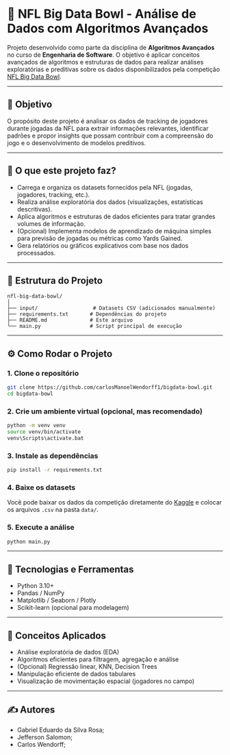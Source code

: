# 🏈 NFL Big Data Bowl - Análise de Dados com Algoritmos Avançados

Projeto desenvolvido como parte da disciplina de **Algoritmos Avançados** no curso de **Engenharia de Software**. O objetivo é aplicar conceitos avançados de algoritmos e estruturas de dados para realizar análises exploratórias e preditivas sobre os dados disponibilizados pela competição [NFL Big Data Bowl](https://www.kaggle.com/competitions/nfl-big-data-bowl-2024/overview).

---

## 📌 Objetivo

O propósito deste projeto é analisar os dados de tracking de jogadores durante jogadas da NFL para extrair informações relevantes, identificar padrões e propor insights que possam contribuir com a compreensão do jogo e o desenvolvimento de modelos preditivos.

---

## 🧠 O que este projeto faz?

* Carrega e organiza os datasets fornecidos pela NFL (jogadas, jogadores, tracking, etc.).
* Realiza análise exploratória dos dados (visualizações, estatísticas descritivas).
* Aplica algoritmos e estruturas de dados eficientes para tratar grandes volumes de informação.
* (Opcional) Implementa modelos de aprendizado de máquina simples para previsão de jogadas ou métricas como Yards Gained.
* Gera relatórios ou gráficos explicativos com base nos dados processados.

---

## 📁 Estrutura do Projeto

```
nfl-big-data-bowl/
│
├── input/                  # Datasets CSV (adicionados manualmente)
├── requirements.txt       # Dependências do projeto
├── README.md              # Este arquivo
└── main.py                # Script principal de execução
```

---

## ⚙️ Como Rodar o Projeto

### 1. Clone o repositório

```bash
git clone https://github.com/carlosManoelWendorff1/bigdata-bowl.git
cd bigdata-bowl
```

### 2. Crie um ambiente virtual (opcional, mas recomendado)

```bash
python -m venv venv
source venv/bin/activate
venv\Scripts\activate.bat
```

### 3. Instale as dependências

```bash
pip install -r requirements.txt
```

### 4. Baixe os datasets

Você pode baixar os dados da competição diretamente do [Kaggle](https://www.kaggle.com/competitions/nfl-big-data-bowl-2024/data) e colocar os arquivos `.csv` na pasta `data/`.

### 5. Execute a análise

```bash
python main.py
```

---

## 🧪 Tecnologias e Ferramentas

* Python 3.10+
* Pandas / NumPy
* Matplotlib / Seaborn / Plotly
* Scikit-learn (opcional para modelagem)

---

## 🧠 Conceitos Aplicados

* Análise exploratória de dados (EDA)
* Algoritmos eficientes para filtragem, agregação e análise
* (Opcional) Regressão linear, KNN, Decision Trees
* Manipulação eficiente de dados tabulares
* Visualização de movimentação espacial (jogadores no campo)

---

## ✍️ Autores

* Gabriel Eduardo da Silva Rosa;
* Jefferson Salomon;
* Carlos Wendorff;
